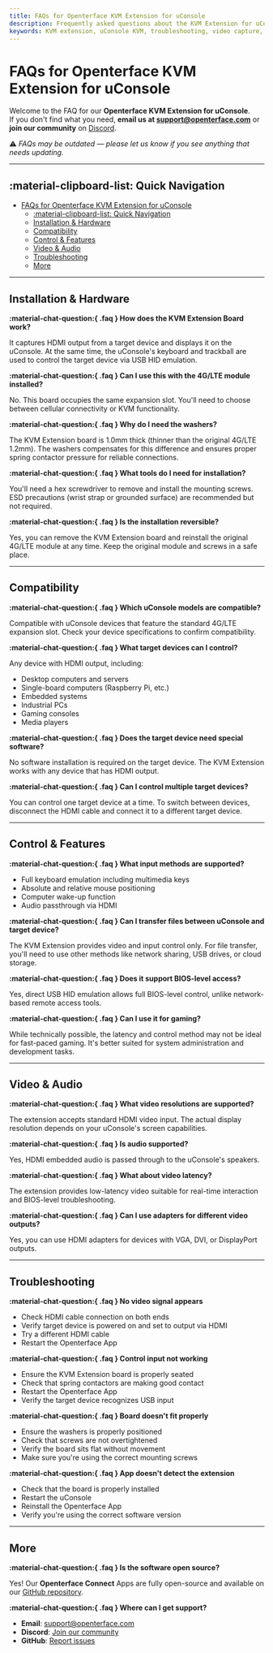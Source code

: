 ```yaml
---
title: FAQs for Openterface KVM Extension for uConsole
description: Frequently asked questions about the KVM Extension for uConsole, covering features, compatibility, troubleshooting, and installation.
keywords: KVM extension, uConsole KVM, troubleshooting, video capture, USB HID, compatibility, installation
---
```


# FAQs for Openterface KVM Extension for uConsole

Welcome to the FAQ for our **Openterface KVM Extension for uConsole**.  
If you don't find what you need, **email us at [support@openterface.com](mailto:support@openterface.com)** or **join our community** on [Discord](/discord).

⚠️ _FAQs may be outdated — please let us know if you see anything that needs updating._

---

## :material-clipboard-list: Quick Navigation

- [FAQs for Openterface KVM Extension for uConsole](#faqs-for-openterface-kvm-extension-for-uconsole)
  - [:material-clipboard-list: Quick Navigation](#material-clipboard-list-quick-navigation)
  - [Installation & Hardware](#installation--hardware)
  - [Compatibility](#compatibility)
  - [Control & Features](#control--features)
  - [Video & Audio](#video--audio)
  - [Troubleshooting](#troubleshooting)
  - [More](#more)

---

## Installation & Hardware

**:material-chat-question:{ .faq } How does the KVM Extension Board work?**

It captures HDMI output from a target device and displays it on the uConsole. At the same time, the uConsole's keyboard and trackball are used to control the target device via USB HID emulation.

**:material-chat-question:{ .faq } Can I use this with the 4G/LTE module installed?**

No. This board occupies the same expansion slot. You'll need to choose between cellular connectivity or KVM functionality.

**:material-chat-question:{ .faq } Why do I need the washers?**

The KVM Extension board is 1.0mm thick (thinner than the original 4G/LTE 1.2mm). The washers compensates for this difference and ensures proper spring contactor pressure for reliable connections.

**:material-chat-question:{ .faq } What tools do I need for installation?**

You'll need a hex screwdriver to remove and install the mounting screws. ESD precautions (wrist strap or grounded surface) are recommended but not required.

**:material-chat-question:{ .faq } Is the installation reversible?**

Yes, you can remove the KVM Extension board and reinstall the original 4G/LTE module at any time. Keep the original module and screws in a safe place.

---

## Compatibility

**:material-chat-question:{ .faq } Which uConsole models are compatible?**

Compatible with uConsole devices that feature the standard 4G/LTE expansion slot. Check your device specifications to confirm compatibility.

**:material-chat-question:{ .faq } What target devices can I control?**

Any device with HDMI output, including:

- Desktop computers and servers
- Single-board computers (Raspberry Pi, etc.)
- Embedded systems
- Industrial PCs
- Gaming consoles
- Media players

**:material-chat-question:{ .faq } Does the target device need special software?**

No software installation is required on the target device. The KVM Extension works with any device that has HDMI output.

**:material-chat-question:{ .faq } Can I control multiple target devices?**

You can control one target device at a time. To switch between devices, disconnect the HDMI cable and connect it to a different target device.

---

## Control & Features

**:material-chat-question:{ .faq } What input methods are supported?**

- Full keyboard emulation including multimedia keys
- Absolute and relative mouse positioning
- Computer wake-up function
- Audio passthrough via HDMI

**:material-chat-question:{ .faq } Can I transfer files between uConsole and target device?**

The KVM Extension provides video and input control only. For file transfer, you'll need to use other methods like network sharing, USB drives, or cloud storage.

**:material-chat-question:{ .faq } Does it support BIOS-level access?**

Yes, direct USB HID emulation allows full BIOS-level control, unlike network-based remote access tools.

**:material-chat-question:{ .faq } Can I use it for gaming?**

While technically possible, the latency and control method may not be ideal for fast-paced gaming. It's better suited for system administration and development tasks.

---

## Video & Audio

**:material-chat-question:{ .faq } What video resolutions are supported?**

The extension accepts standard HDMI video input. The actual display resolution depends on your uConsole's screen capabilities.

**:material-chat-question:{ .faq } Is audio supported?**

Yes, HDMI embedded audio is passed through to the uConsole's speakers.

**:material-chat-question:{ .faq } What about video latency?**

The extension provides low-latency video suitable for real-time interaction and BIOS-level troubleshooting.

**:material-chat-question:{ .faq } Can I use adapters for different video outputs?**

Yes, you can use HDMI adapters for devices with VGA, DVI, or DisplayPort outputs.

---

## Troubleshooting

**:material-chat-question:{ .faq } No video signal appears**

- Check HDMI cable connection on both ends
- Verify target device is powered on and set to output via HDMI
- Try a different HDMI cable
- Restart the Openterface App

**:material-chat-question:{ .faq } Control input not working**

- Ensure the KVM Extension board is properly seated
- Check that spring contactors are making good contact
- Restart the Openterface App
- Verify the target device recognizes USB input

**:material-chat-question:{ .faq } Board doesn't fit properly**

- Ensure the washers is properly positioned
- Check that screws are not overtightened
- Verify the board sits flat without movement
- Make sure you're using the correct mounting screws

**:material-chat-question:{ .faq } App doesn't detect the extension**

- Check that the board is properly installed
- Restart the uConsole
- Reinstall the Openterface App
- Verify you're using the correct software version

---

## More

**:material-chat-question:{ .faq } Is the software open source?**

Yes! Our **Openterface Connect** Apps are fully open-source and available on our [GitHub repository](https://github.com/TechxArtisanStudio/Openterface_QT).

**:material-chat-question:{ .faq } Where can I get support?**

- **Email**: [support@openterface.com](mailto:support@openterface.com)
- **Discord**: [Join our community](https://discord.gg/ruAD9kcYbq)
- **GitHub**: [Report issues](https://github.com/TechxArtisanStudio/Openterface_QT/issues)